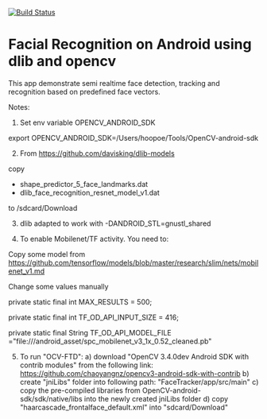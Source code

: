 [![Build Status](https://travis-ci.com/hoopoe/FR-android-dlib-opencv.svg?branch=master)](https://travis-ci.com/hoopoe/FR-android-dlib-opencv)

Facial Recognition on Android using dlib and opencv
============


This app demonstrate semi realtime face detection, tracking and recognition based on predefined face vectors.


Notes:
1. Set env variable OPENCV_ANDROID_SDK 

export OPENCV_ANDROID_SDK=/Users/hoopoe/Tools/OpenCV-android-sdk

2. From https://github.com/davisking/dlib-models

  copy 
  * shape_predictor_5_face_landmarks.dat
  * dlib_face_recognition_resnet_model_v1.dat
  
  to /sdcard/Download 

3. dlib adapted to work with -DANDROID_STL=gnustl_shared


4. To enable Mobilenet/TF activity. You need to:

  Copy some model from 
  https://github.com/tensorflow/models/blob/master/research/slim/nets/mobilenet_v1.md
  
  Change some values manually 

  private static final int MAX_RESULTS = 500;

  private static final int TF_OD_API_INPUT_SIZE = 416;
  
  private static final String TF_OD_API_MODEL_FILE ="file:///android_asset/spc_mobilenet_v3_1x_0.52_cleaned.pb" 

5. To run "OCV-FTD":
   a) download "OpenCV 3.4.0dev Android SDK with contrib modules" from the following link:
      https://github.com/chaoyangnz/opencv3-android-sdk-with-contrib
   b) create "jniLibs" folder into following path: "FaceTracker/app/src/main"
   c) copy the pre-compiled libraries from OpenCV-android-sdk/sdk/native/libs into the newly created jniLibs folder
   d) copy "haarcascade_frontalface_default.xml" into "sdcard/Download"

